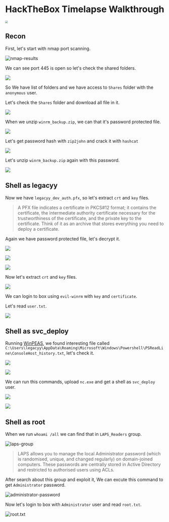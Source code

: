 # HackTheBox Timelapse Walkthrough

<img src="/home/emperor10/Downloads/Pentesting/Machines/HTB-MACHINES/timelapse/Writeup/Timelapse.png" style="zoom:50%;" />

## Recon

First, let's start with nmap port scanning.

![nmap-results](/home/emperor10/Downloads/Pentesting/Machines/HTB-MACHINES/timelapse/Writeup/nmap-results.png)

We can see port 445 is open so let's check the shared folders.

![](/home/emperor10/Downloads/Pentesting/Machines/HTB-MACHINES/timelapse/Writeup/smbclient-test.png)

So We have list of folders and we have access to `Shares` folder with the `anonymous` user.

Let's check the `Shares` folder and download all file in it.

![](/home/emperor10/Downloads/Pentesting/Machines/HTB-MACHINES/timelapse/Writeup/smbclient-extract.png)

When we unzip `winrm_backup.zip`, we can that it's password protected file.

![](/home/emperor10/Downloads/Pentesting/Machines/HTB-MACHINES/timelapse/Writeup/unzip-faild.png)

Let's get password hash with `zip2john` and crack it with `hashcat`

![](/home/emperor10/Downloads/Pentesting/Machines/HTB-MACHINES/timelapse/Writeup/john.png)

Let's unzip `winrm_backup.zip` again with this password.

![](/home/emperor10/Downloads/Pentesting/Machines/HTB-MACHINES/timelapse/Writeup/unzip-password.png)

## Shell as legacyy

Now we have `legacyy_dev_auth.pfx`, so let's extract `crt` and `key` files.

> A PFX file indicates a certificate in PKCS#12 format; it contains the  certificate, the intermediate authority certificate necessary for the  trustworthiness of the certificate, and the private key to the  certificate. Think of it as an archive that stores everything you need  to deploy a certificate.

Again we have password protected file, let's decrypt it.

![](/home/emperor10/Downloads/Pentesting/Machines/HTB-MACHINES/timelapse/Writeup/pfx-protected.png)

![](/home/emperor10/Downloads/Pentesting/Machines/HTB-MACHINES/timelapse/Writeup/pfx2john.png)

![](/home/emperor10/Downloads/Pentesting/Machines/HTB-MACHINES/timelapse/Writeup/john-pfx.png)

Now let's extract `crt` and `key` files.

![](/home/emperor10/Downloads/Pentesting/Machines/HTB-MACHINES/timelapse/Writeup/private&certificate.png)

We can login to box using `evil-winrm` with `key` and `certificate`.

Let's read `user.txt`.

![](/home/emperor10/Downloads/Pentesting/Machines/HTB-MACHINES/timelapse/Writeup/user.txt.png)

## Shell as svc_deploy

Running [WinPEAS](https://github.com/carlospolop/PEASS-ng/tree/master/winPEAS), we found interesting file called `C:\Users\legacyy\AppData\Roaming\Microsoft\Windows\Powershell\PSReadLine\ConsoleHost_history.txt`, let's check it.

![](/home/emperor10/Downloads/Pentesting/Machines/HTB-MACHINES/timelapse/Writeup/WinPEAS.bat.png)

![](/home/emperor10/Downloads/Pentesting/Machines/HTB-MACHINES/timelapse/Writeup/svc_delopy-history.png)

We can run this commands, upload `nc.exe` and get a shell as `svc_deploy` user.

![](/home/emperor10/Downloads/Pentesting/Machines/HTB-MACHINES/timelapse/Writeup/history-commands-shell.png)

![](/home/emperor10/Downloads/Pentesting/Machines/HTB-MACHINES/timelapse/Writeup/nc-shell-svc.png)

## Shell as root

When we run `whoami /all` we can find that in `LAPS_Readers` group.

![laps-group](/home/emperor10/Downloads/Pentesting/Machines/HTB-MACHINES/timelapse/Writeup/laps-group.png)

> LAPS allows you to manage the local Administrator password (which is randomised, unique, and changed regularly) on domain-joined computers. These passwords are centrally stored in Active Directory and restricted to authorised users using ACLs.

After search about this group and exploit it, We can excute this command to get  `Administrator` password.

![administrator-password](/home/emperor10/Downloads/Pentesting/Machines/HTB-MACHINES/timelapse/Writeup/administrator-password.png)

Now let's login to box with `Administrator` user and read `root.txt`.

![root.txt](/home/emperor10/Downloads/Pentesting/Machines/HTB-MACHINES/timelapse/Writeup/root.txt.png)